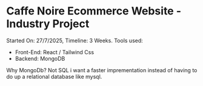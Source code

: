 # Caffe Noire Ecommerce Website - Industry Project

Started On: 27/7/2025,
Timeline: 3 Weeks.
Tools used: 
- Front-End: React / Tailwind Css
- Backend: MongoDB

Why MongoDb? Not SQL
i want a faster imprementation instead of having to do up a relational database like mysql.